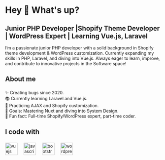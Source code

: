 <h1 align="left">Hey 👋 What's up?</h1>

###
<h2 align="left">Junior PHP Developer |Shopify Theme Developer | WordPress Expert | Learning Vue.js, Laravel</h2>
<p align="left">I’m a passionate junior PHP developer with a solid background in Shopify theme development & WordPress customization. Currently expanding my skills in PHP, Laravel, and diving into Vue.js. Always eager to learn, improve, and contribute to innovative projects in the Software space!

</p>

###

<h2 align="left">About me</h2>

###

<p align="left">✨ Creating bugs since 2020.</br>
📚 Currently learning Laravel and Vue.js.</br>
🔧 Practicing AJAX and Shopify customization.</br>
🎯 Goals: Mastering Nuxt and diving into System Design.</br>
🎲 Fun fact: Full-time Shopify/WordPress expert, part-time coder.</br>
</p>

###

<h2 align="left">I code with</h2>

###

<div align="left">
  <img src="https://cdn.jsdelivr.net/gh/devicons/devicon/icons/vuejs/vuejs-original.svg" height="40" alt="vuejs logo"  />
  <img width="12" />
  <img src="https://cdn.jsdelivr.net/gh/devicons/devicon/icons/javascript/javascript-original.svg" height="40" alt="javascript logo"  />
  <img width="12" />
  <img src="https://cdn.jsdelivr.net/gh/devicons/devicon/icons/bootstrap/bootstrap-original.svg" height="40" alt="bootstrap logo"  />
  <img width="12" />
  <img src="https://cdn.jsdelivr.net/gh/devicons/devicon/icons/wordpress/wordpress-original.svg" height="40" alt="wordpress logo"  />
</div>

###
